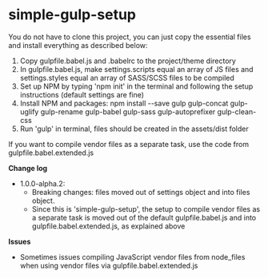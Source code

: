 # simple-gulp-setup

You do not have to clone this project, you can just copy the essential files and install everything as described below:

1. Copy gulpfile.babel.js and .babelrc to the project/theme directory
2. In gulpfile.babel.js, make settings.scripts equal an array of JS files and settings.styles equal an array of SASS/SCSS files to be compiled
3. Set up NPM by typing 'npm init' in the terminal and following the setup instructions (default settings are fine)
4. Install NPM and packages: npm install --save gulp gulp-concat gulp-uglify gulp-rename gulp-babel gulp-sass gulp-autoprefixer gulp-clean-css
5. Run 'gulp' in terminal, files should be created in the assets/dist folder

If you want to compile vendor files as a separate task, use the code from gulpfile.babel.extended.js

**Change log**
- 1.0.0-alpha.2: 
    - Breaking changes: files moved out of settings object and into files object. 
    - Since this is 'simple-gulp-setup', the setup to compile vendor files as a separate task is moved out of the default gulpfile.babel.js and into gulpfile.babel.extended.js, as explained above

**Issues**
- Sometimes issues compiling JavaScript vendor files from node_files when using vendor files via gulpfile.babel.extended.js
